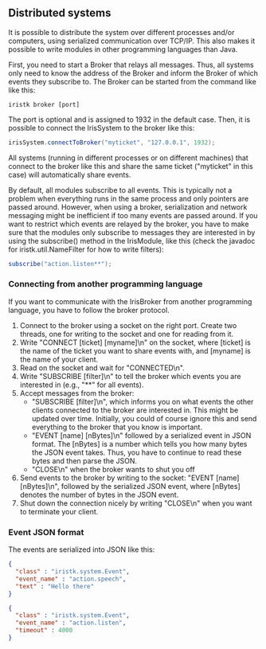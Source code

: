 ## Distributed systems

It is possible to distribute the system over different processes and/or computers, using serialized communication over TCP/IP. This also makes it possible to write modules in other programming languages than Java.

First, you need to start a Broker that relays all messages. Thus, all systems only need to know the address of the Broker and inform the Broker of which events they subscribe to. The Broker can be started from the command like like this:

```
iristk broker [port]
```

The port is optional and is assigned to 1932 in the default case. Then, it is possible to connect the IrisSystem to the broker like this:

```java
irisSystem.connectToBroker("myticket", "127.0.0.1", 1932);
```

All systems (running in different processes or on different machines) that connect to the broker like this and share the same ticket ("myticket" in this case) will automatically share events.
 
By default, all modules subscribe to all events. This is typically not a problem when everything runs in the same process and only pointers are passed around. However, when using a broker, serialization and network messaging might be inefficient if too many events are passed around. If you want to restrict which events are relayed by the broker, you have to make sure that the modules only subscribe to messages they are interested in by using the subscribe() method in the IrisModule, like this (check the javadoc for iristk.util.NameFilter for how to write filters):

```java
subscribe("action.listen**");
```

### Connecting from another programming language

If you want to communicate with the IrisBroker from another programming language, you have to follow the broker protocol.
 
1.	Connect to the broker using a socket on the right port. Create two threads, one for writing to the socket and one for reading from it.
2.	Write "CONNECT \[ticket\] \[myname\]\\n" on the socket, where [ticket] is the name of the ticket you want to share events with, and [myname] is the name of your client.
3.	Read on the socket and wait for "CONNECTED\\n". 
4.	Write "SUBSCRIBE [filter]\\n" to tell the broker which events you are interested in (e.g., "\*\*" for all events).
5.	Accept messages from the broker:
	* "SUBSCRIBE [filter]\\n", which informs you on what events the other clients connected to the broker are interested in. This might be updated over time. Initially, you could of course ignore this and send everything to the broker that you know is important.
	* "EVENT \[name\] \[nBytes\]\\n" followed by a serialized event in JSON format. The [nBytes] is a number which tells you how many bytes the JSON event takes. Thus, you have to continue to read these bytes and then parse the JSON.
	* "CLOSE\\n" when the broker wants to shut you off
6.	Send events to the broker by writing to the socket: "EVENT \[name\] \[nBytes\]\\n", followed by the serialized JSON event, where [nBytes] denotes the number of bytes in the JSON event.
7.	Shut down the connection nicely by writing "CLOSE\\n" when you want to terminate your client.

### Event JSON format

The events are serialized into JSON like this:

```json
{
  "class" : "iristk.system.Event",
  "event_name" : "action.speech",
  "text" : "Hello there"
}

{
  "class" : "iristk.system.Event",
  "event_name" : "action.listen",
  "timeout" : 4000
}
``` 



